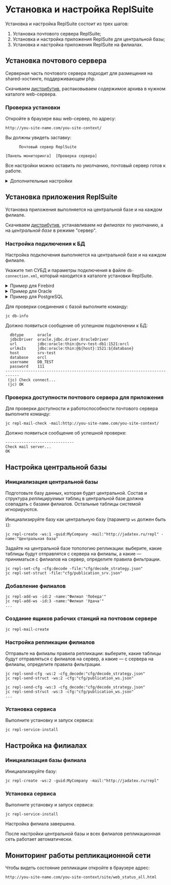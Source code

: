 # Установка и настройка ReplSuite

Установка и настройка ReplSuite состоит из трех шагов:

1. Установка почтового сервера ReplSuite;
2. Установка и настройка приложения ReplSuite для центральной базы;
3. Установка и настройка приложения ReplSuite на филиалах.


## Установка почтового сервера

Серверная часть почтового сервера подходит для размещения на shared-хостинге, поддерживающем php.

Скачиваем [дистрибутив](downloads/replSuite-mail.zip),
распаковываем содержимое архива в нужном каталоге web-сервера.


### Проверка установки

Откройте в браузере ваш web-сервер, по адресу:
```
http://you-site-name.com/you-site-context/
```

Вы должны увидеть заставку:

~~~
      Почтовый сервер ReplSuite

[Панель мониторинга]  [Проверка сервера]
~~~


Все настройки можно оставить по умолчанию, почтовый сервер готов к работе.


<details>
<summary>Дополнительные настройки</summary>


### Рабочий каталог

По умолчанию рабочий каталог репликации находится в папке `_data_root`.

Чтобы задать другое расположение рабочего каталога репликации поменяйте содержимое файла:

~~~
api.04/content_root.php
~~~

Убедитесь, что указанный вами каталог существует.


### Пароль доступа

Пароль влияет на доступ через web и на создание рабочей папки через api.
По умолчанию доступ не требует авторизации.

Чтобы задать пароль на веб-доступ укажите MD5-хэш пароля в файле:

~~~
auth/pass_md5.txt
~~~

</details>


## Установка приложения ReplSuite

Установка приложения выполняется на центральной базе и на каждом филиале.

Скачиваем [дистрибутив](downloads/jadatexSync-849.jre.exe), устанавливаем _на филиалах_ по
умолчанию, а на _центральной базе_ в режиме "сервер".


### Настройка подключения к БД

Настройка подключения выполняется на центральной базе и на каждом филиале.

Укажите тип СУБД и параметры подключения в файле `db-connection.xml`, который находится в каталоге установки ReplSuite.

<details>
<summary>Пример для Firebird</summary>

~~~xml
<?xml version="1.0" encoding="utf-8"?>
<root>

    <db name="default"
        dbdriver="jdbc"
        jdbcDriverClass="org.firebirdsql.jdbc.FBDriver"
        url="jdbc:firebirdsql:${host}/3050:${database}?charSet=Cp1251"

        host="localhost"
        database="C:\Users\Public\Documents\Jadatex\db.gdb"
        username="SYSDBA"
        password="masterkey"
    />

</root>
~~~

</details>


<details>
<summary>Пример для Oracle</summary>

~~~xml
<?xml version="1.0" encoding="utf-8"?>
<root>

    <db name="default"
        dbdriver="oracle"

        host="localhost"
        database="orcl"
        username="DATABASE_NAME"
        password="123456"
    />

</root>
~~~

</details>



<details>
<summary>Пример для PostgreSQL</summary>

~~~xml
<?xml version="1.0" encoding="utf-8"?>
<root>

    <db name="default"
        dbdriver="postgresql"

        host="localhost"
        database="DATABASE_NAME"
        username="postgres"
        password="123456"
    />

</root>
~~~

</details>


Для проверки соединения с базой выполните команду:

~~~
jc db-info
~~~

Должно появиться сообщение об успешном подключении к БД:

~~~
  dbtype      oracle
  jdbcDriver  oracle.jdbc.driver.OracleDriver
  url         jdbc:oracle:thin:@srv-test-db1:1521:orcl
  urlAsIs     jdbc:oracle:thin:@${host}:1521:${database}
  host        srv-test
  database    orcl
  username    DB_TEST
  password    111
----------------------------------------------------------------------------
 (jc) Check connect...
 (jc) ОК
~~~

### Проверка доступности почтового сервера для приложения

Для проверки доступности и работоспособности почтового сервера выполните команду:

~~~
jc repl-mail-check -mail:http://you-site-name.com/you-site-context/
~~~

Должно появиться сообщение об успешной проверке:

~~~
------------------------------
Check mail server...
OK
~~~


## Настройка центральной базы

### Инициализация центральной базы

Подготовьте базу данных, которая будет центральной.
Состав и структура _реплицируемых_ таблиц в центральной базе должна совпадать с базами филиалов.
Остальные таблицы системой игнорируются.

Инициализируйте базу как центральную базу (параметр `ws` должен быть `1`):

~~~
jc repl-create -ws:1 -guid:MyCompany -mail:"http://jadatex.ru/repl" -name:"Центральная база"
~~~

Задайте на центральной базе топологию репликации: выберите, какие таблицы будут отправлятся с сервера на филиалы,
а какие — приниматься с филиалов на сервер, определите правила фильтрации.

~~~
jc repl-set-cfg -cfg:decode -file:"cfg/decode_strategy.json" 
jc repl-set-struct -file:"cfg/publication_srv.json" 
~~~



### Добавление филиалов

~~~
jc repl-add-ws -id:2 -name:"Филиал 'Победа'"
jc repl-add-ws -id:3 -name:"Филиал 'Удача'"
...
~~~

### Создание ящиков рабочих станций на почтовом сервере

~~~
jc repl-mail-create
~~~

### Настройка репликации филиалов

Отправьте на филиалы правила репликации: выберите, какие таблицы будут отправляться с филиалов на сервер,
а какие — с сервера на филиалы, определите правила фильтрации.

~~~
jc repl-send-cfg -ws:2 -cfg_decode:"cfg/decode_strategy.json" 
jc repl-send-struct -ws:2 -cfg:"cfg/publication_ws.json" 

jc repl-send-cfg -ws:3 -cfg_decode:"cfg/decode_strategy.json" 
jc repl-send-struct -ws:3 -cfg:"cfg/publication_ws.json" 
... 
~~~

### Установка сервиса

Выполните установку и запуск сервиса:

~~~
jc repl-service-install
~~~


## Настройка на филиалах

### Инициализация базы филиала

Инициализируйте базу:

~~~
jc repl-create -ws:2 -guid:MyCompany -mail:"http://jadatex.ru/repl"
~~~


### Установка сервиса

Выполните установку и запуск сервиса:

~~~
jc repl-service-install
~~~

Настройка филиала завершена.


После настройки центральной базы и всех филиалов репликационная сеть работает автоматически.


## Мониторинг работы репликационной сети

Чтобы видеть состояние репликации откройте в браузере адрес:

~~~
http://you-site-name.com/you-site-context/site/web_status_all.html
~~~

